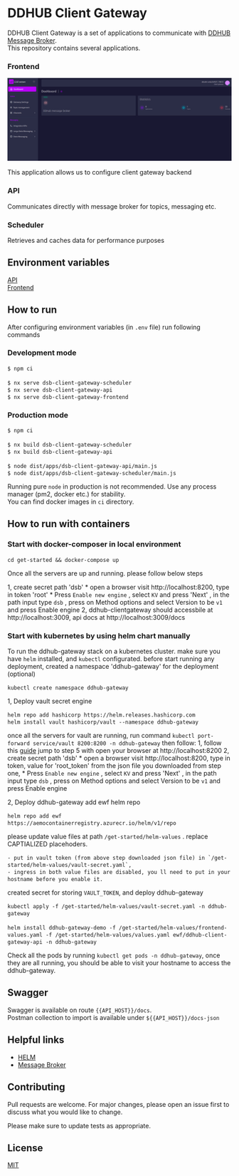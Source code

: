 # DDHUB Client Gateway

DDHUB Client Gateway is a set of applications to communicate with [DDHUB Message Broker](https://github.com/energywebfoundation/ddhub-message-broker).  
This repository contains several applications.

### Frontend
![img.png](docs/images/img.png)

This application allows us to configure client gateway backend

### API

Communicates directly with message broker for topics, messaging etc.

### Scheduler

Retrieves and caches data for performance purposes

## Environment variables

[API](docs/api-variables.md)  
[Frontend](docs/frontend-variables.md)
## How to run

After configuring environment variables (in `.env` file) run following commands

### Development mode

```shell
$ npm ci

$ nx serve dsb-client-gateway-scheduler
$ nx serve dsb-client-gateway-api
$ nx serve dsb-client-gateway-frontend
```

### Production mode

```shell
$ npm ci

$ nx build dsb-client-gateway-scheduler
$ nx build dsb-client-gateway-api

$ node dist/apps/dsb-client-gateway-api/main.js
$ node dist/apps/dsb-client-gateway-scheduler/main.js
```

Running pure `node` in production is not recommended. Use any process manager (pm2, docker etc.) for stability.  
You can find docker images in `ci` directory.

## How to run with containers
### Start with docker-composer in local environment
```
cd get-started && docker-compose up
```
Once all the servers are up and running. please follow below steps

 1, create secret path 'dsb'
    * open a browser visit http://localhost:8200, type in token 'root'
    * Press `Enable new engine` , select `KV` and press 'Next' , in the path input type `dsb` , press on Method options and select Version to be `v1` and press Enable engine
 2, ddhub-clientgateway should accessbile at http://localhost:3009, api docs at http://localhost:3009/docs

### Start with kubernetes by using helm chart manually

To run the ddhub-gateway stack on a kubernetes cluster. make sure you have `helm` installed, and `kubectl` configurated.
before start running any deployment, created a namespace 'ddhub-gateway' for the deployment (optional)
```
kubectl create namespace ddhub-gateway
```

1, Deploy vault secret engine

```
helm repo add hashicorp https://helm.releases.hashicorp.com
helm install vault hashicorp/vault --namespace ddhub-gateway
```
once all the servers for vault are running, run command `kubectl port-forward service/vault 8200:8200 -n ddhub-gateway` then follow: 
  1, follow this [guide](https://learn.hashicorp.com/tutorials/vault/getting-started-ui?in=vault/getting-started) jump to step 5 with open your browser at http://localhost:8200
  2, create secret path 'dsb'
    * open a browser visit http://localhost:8200, type in token, value for 'root_token' from the json file you downloaded from step one,
    * Press `Enable new engine` , select `KV` and press 'Next' , in the path input type `dsb` , press on Method options and select Version to be `v1` and press Enable engine

2, Deploy ddhub-gateway
add ewf helm repo
```
helm repo add ewf https://aemocontainerregistry.azurecr.io/helm/v1/repo
```
 please update value files at path `/get-started/helm-values` . replace CAPTIALIZED placehoders.

    - put in vault token (from above step downloaded json file) in `/get-started/helm-values/vault-secret.yaml`,
    - ingress in both value files are disabled, you ll need to put in your hostname before you enable it.

 created secret for storing `VAULT_TOKEN`, and deploy ddhub-gateway   
 ```
kubectl apply -f /get-started/helm-values/vault-secret.yaml -n ddhub-gateway

helm install ddhub-gateway-demo -f /get-started/helm-values/frontend-values.yaml -f /get-started/helm-values/values.yaml ewf/ddhub-client-gateway-api -n ddhub-gateway
```

Check all the pods by running `kubectl get pods -n ddhub-gateway`, once they are all running, you should be able to visit your hostname to access the ddhub-gateway.

## Swagger
Swagger is available on route `{{API_HOST}}/docs`.    
Postman collection to import is available under `${{API_HOST}}/docs-json`

## Helpful links

- [HELM](https://github.com/energywebfoundation/dsb-client-gateway-helm)
- [Message Broker](https://github.com/energywebfoundation/ddhub-message-broker)

## Contributing
Pull requests are welcome. For major changes, please open an issue first to discuss what you would like to change.

Please make sure to update tests as appropriate.

## License
[MIT](https://choosealicense.com/licenses/mit/)
